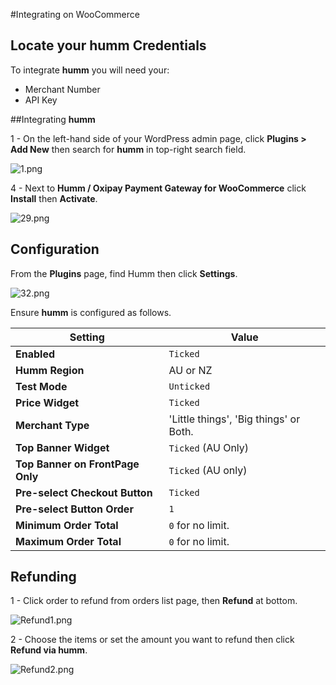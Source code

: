 #Integrating on WooCommerce

## Locate your **humm** Credentials

To integrate **humm** you will need your:

* Merchant Number
* API Key

##Integrating **humm**

1 - On the left-hand side of your WordPress admin page, click **Plugins > Add New** then search for **humm** in top-right search field.

![1.png](/img/platforms/woocommerce/1.png)

4 - Next to **Humm / Oxipay Payment Gateway for WooCommerce** click **Install** then **Activate**. 

![29.png](/img/platforms/woocommerce/29.png)

## Configuration

From the **Plugins** page, find Humm then click **Settings**.

![32.png](/img/platforms/woocommerce/32.png)

Ensure **humm** is configured as follows.

|Setting|Value|
-------|-----
**Enabled**| `Ticked`
**Humm Region**| AU or NZ
**Test Mode**| `Unticked`
**Price Widget**| `Ticked`
**Merchant Type**| 'Little things', 'Big things' or Both.
**Top Banner Widget**| `Ticked` (AU Only)
**Top Banner on FrontPage Only**| `Ticked` (AU only)
**Pre-select Checkout Button**| `Ticked`
**Pre-select Button Order**| `1`
**Minimum Order Total**| `0` for no limit.
**Maximum Order Total**| `0` for no limit.

## Refunding

1 - Click order to refund from orders list page, then **Refund** at bottom.

![Refund1.png](/img/platforms/woocommerce/Refund1.png)

2 - Choose the items or set the amount you want to refund then click **Refund via humm**.

![Refund2.png](/img/platforms/woocommerce/Refund2.png)
